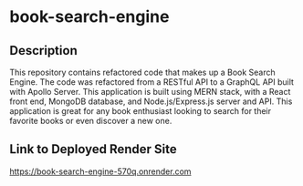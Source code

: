 # book-search-engine

## Description

This repository contains refactored code that makes up a Book Search Engine. The code was refactored from a RESTful API to a GraphQL API built with Apollo Server. This application is built using MERN stack, with a React front end, MongoDB database, and Node.js/Express.js server and API. This application is great for any book enthusiast looking to search for their favorite books or even discover a new one. 

## Link to Deployed Render Site

https://book-search-engine-570q.onrender.com 
